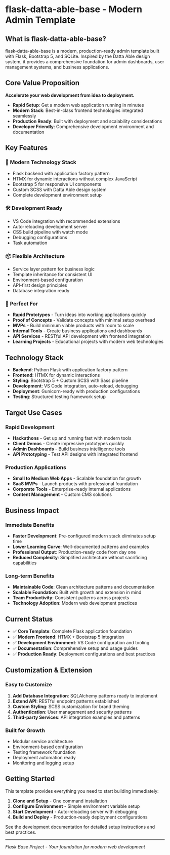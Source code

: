 # flask-datta-able-base - Modern Admin Template

## What is flask-datta-able-base?

flask-datta-able-base is a modern, production-ready admin template built with Flask, Bootstrap 5, and SQLite. Inspired by the Datta Able design system, it provides a comprehensive foundation for admin dashboards, user management systems, and business applications.

## Core Value Proposition

**Accelerate your web development from idea to deployment.**

- **Rapid Setup**: Get a modern web application running in minutes
- **Modern Stack**: Best-in-class frontend technologies integrated seamlessly
- **Production Ready**: Built with deployment and scalability considerations
- **Developer Friendly**: Comprehensive development environment and documentation

## Key Features

### 🚀 **Modern Technology Stack**
- Flask backend with application factory pattern
- HTMX for dynamic interactions without complex JavaScript
- Bootstrap 5 for responsive UI components
- Custom SCSS with Datta Able design system
- Complete development environment setup

### 🛠 **Development Ready**
- VS Code integration with recommended extensions
- Auto-reloading development server
- CSS build pipeline with watch mode
- Debugging configurations
- Task automation

### 📦 **Flexible Architecture**
- Service layer pattern for business logic
- Template inheritance for consistent UI
- Environment-based configuration
- API-first design principles
- Database integration ready

### 🎯 **Perfect For**
- **Rapid Prototypes** - Turn ideas into working applications quickly
- **Proof of Concepts** - Validate concepts with minimal setup overhead  
- **MVPs** - Build minimum viable products with room to scale
- **Internal Tools** - Create business applications and dashboards
- **API Services** - RESTful API development with frontend integration
- **Learning Projects** - Educational projects with modern web technologies

## Technology Stack

- **Backend**: Python Flask with application factory pattern
- **Frontend**: HTMX for dynamic interactions
- **Styling**: Bootstrap 5 + Custom SCSS with Sass pipeline
- **Development**: VS Code integration, auto-reload, debugging
- **Deployment**: Gunicorn-ready with production configurations
- **Testing**: Structured testing framework setup

## Target Use Cases

### Rapid Development
- **Hackathons** - Get up and running fast with modern tools
- **Client Demos** - Create impressive prototypes quickly
- **Admin Dashboards** - Build business intelligence tools
- **API Prototyping** - Test API designs with integrated frontend

### Production Applications
- **Small to Medium Web Apps** - Scalable foundation for growth
- **SaaS MVPs** - Launch products with professional foundation
- **Corporate Tools** - Enterprise-ready internal applications
- **Content Management** - Custom CMS solutions

## Business Impact

### Immediate Benefits
- **Faster Development**: Pre-configured modern stack eliminates setup time
- **Lower Learning Curve**: Well-documented patterns and examples
- **Professional Output**: Production-ready code from day one
- **Reduced Complexity**: Simplified architecture without sacrificing capabilities

### Long-term Benefits
- **Maintainable Code**: Clean architecture patterns and documentation
- **Scalable Foundation**: Built with growth and extension in mind
- **Team Productivity**: Consistent patterns across projects
- **Technology Adoption**: Modern web development practices

## Current Status

- ✅ **Core Template**: Complete Flask application foundation
- ✅ **Modern Frontend**: HTMX + Bootstrap 5 integration
- ✅ **Development Environment**: VS Code configuration and tooling
- ✅ **Documentation**: Comprehensive setup and usage guides
- ✅ **Production Ready**: Deployment configurations and best practices

## Customization & Extension

### Easy to Customize
1. **Add Database Integration**: SQLAlchemy patterns ready to implement
2. **Extend API**: RESTful endpoint patterns established
3. **Custom Styling**: SCSS customization for brand theming
4. **Authentication**: User management and security patterns
5. **Third-party Services**: API integration examples and patterns

### Built for Growth
- Modular service architecture
- Environment-based configuration
- Testing framework foundation
- Deployment automation ready
- Monitoring and logging setup

## Getting Started

This template provides everything you need to start building immediately:

1. **Clone and Setup** - One command installation
2. **Configure Environment** - Simple environment variable setup
3. **Start Development** - Auto-reloading server with debugging
4. **Build and Deploy** - Production-ready deployment configurations

See the development documentation for detailed setup instructions and best practices.

---

*Flask Base Project - Your foundation for modern web development*
